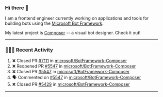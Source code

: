 ### Hi there 👋

I am a frontend engineer currently working on applications and tools for building bots using the [Microsoft Bot Framework](https://dev.botframework.com/).

My latest project is [Composer](https://github.com/microsoft/BotFramework-Composer) -- a visual bot designer. Check it out!

---

### 👨🏻‍💻 Recent Activity

<!--START_SECTION:activity-->
1. ❌ Closed PR [#7111](https://github.com/microsoft/BotFramework-Composer/pull/7111) in [microsoft/BotFramework-Composer](https://github.com/microsoft/BotFramework-Composer)
2. ❌ Reopened PR [#5547](https://github.com/microsoft/BotFramework-Composer/pull/5547) in [microsoft/BotFramework-Composer](https://github.com/microsoft/BotFramework-Composer)
3. ❌ Closed PR [#5547](https://github.com/microsoft/BotFramework-Composer/pull/5547) in [microsoft/BotFramework-Composer](https://github.com/microsoft/BotFramework-Composer)
4. 🗣 Commented on [#5547](https://github.com/microsoft/BotFramework-Composer/issues/5547) in [microsoft/BotFramework-Composer](https://github.com/microsoft/BotFramework-Composer)
5. ❌ Closed PR [#5429](https://github.com/microsoft/BotFramework-Composer/pull/5429) in [microsoft/BotFramework-Composer](https://github.com/microsoft/BotFramework-Composer)
<!--END_SECTION:activity-->

---

<!--
**a-b-r-o-w-n/a-b-r-o-w-n** is a ✨ _special_ ✨ repository because its `README.md` (this file) appears on your GitHub profile.

Here are some ideas to get you started:

- 🔭 I’m currently working on ...
- 🌱 I’m currently learning ...
- 👯 I’m looking to collaborate on ...
- 🤔 I’m looking for help with ...
- 💬 Ask me about ...
- 📫 How to reach me: ...
- 😄 Pronouns: ...
- ⚡ Fun fact: ...
-->
